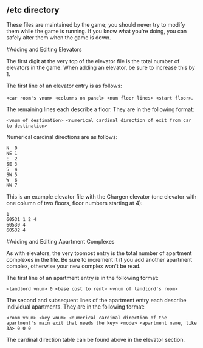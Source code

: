 
/etc directory
-----------------------------------------------------------------------------

These files are maintained by the game; you should never try to modify them
while the game is running.  If you know what you're doing, you can safely
alter them when the game is down.  


#Adding and Editing Elevators

The first digit at the very top of the elevator file is the total number of elevators in the game. When adding an elevator, be sure to increase this by 1.

The first line of an elevator entry is as follows:

`<car room's vnum> <columns on panel> <num floor lines> <start floor>`.

The remaining lines each describe a floor. They are in the following format:

`<vnum of destination> <numerical cardinal direction of exit from car to destination>`

Numerical cardinal directions are as follows:
```
N  0
NE 1
E  2
SE 3
S  4
SW 5
W  6
NW 7
```

This is an example elevator file with the Chargen elevator (one elevator with one column of two floors, floor numbers starting at 4):
```
1
60531 1 2 4
60530 4
60532 4
```


#Adding and Editing Apartment Complexes

As with elevators, the very topmost entry is the total number of apartment complexes in the file. Be sure to increment it if you add another apartment complex, otherwise your new complex won't be read.

The first line of an apartment entry is in the following format: 

`<landlord vnum> 0 <base cost to rent> <vnum of landlord's room>`

The second and subsequent lines of the apartment entry each describe individual apartments. They are in the following format:

`<room vnum> <key vnum> <numerical cardinal direction of the apartment's main exit that needs the key> <mode> <apartment name, like 3A> 0 0 0`

The cardinal direction table can be found above in the elevator section.